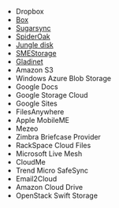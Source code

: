 * Dropbox
* [Box](http://www.box.com/)
* [Sugarsync](https://www.sugarsync.com/sync_comparison.html)
* [SpiderOak](https://spideroak.com)
* [Jungle disk](http://www.jungledisk.com)
* [SMEStorage](http://smestorage.com)
* [Gladinet](https://www.gladinet.com/)
* Amazon S3
* Windows Azure Blob Storage
* Google Docs
* Google Storage Cloud
* Google Sites
* FilesAnywhere
* Apple MobileME
* Mezeo
* Zimbra Briefcase Provider
* RackSpace Cloud Files
* Microsoft Live Mesh
* CloudMe
* Trend Micro SafeSync
* Email2Cloud
* Amazon Cloud Drive
* OpenStack Swift Storage
